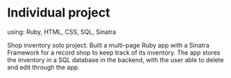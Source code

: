 # Individual project
using: Ruby, HTML, CSS, SQL, Sinatra

Shop inventory solo project.
Built a multi-page Ruby app with a Sinatra Framework for a record shop to keep track of its inventory. The app stores the inventory in a SQL database in the backend, with the user able to delete and edit through the app.
